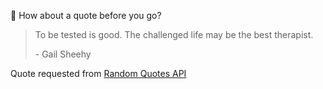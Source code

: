 📣 How about a quote before you go?

> To be tested is good. The challenged life may be the best therapist.
>
> <p>- Gail Sheehy</p>

Quote requested from [Random Quotes API](https://github.com/lukePeavey/quotable)
